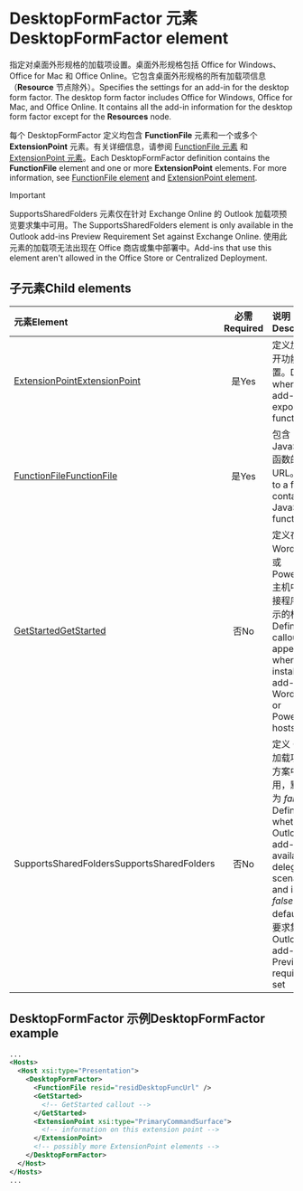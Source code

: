 # <a name="desktopformfactor-element"></a><span data-ttu-id="a928f-101">DesktopFormFactor 元素</span><span class="sxs-lookup"><span data-stu-id="a928f-101">DesktopFormFactor element</span></span>

<span data-ttu-id="a928f-p101">指定对桌面外形规格的加载项设置。桌面外形规格包括 Office for Windows、Office for Mac 和 Office Online。它包含桌面外形规格的所有加载项信息（**Resource** 节点除外）。</span><span class="sxs-lookup"><span data-stu-id="a928f-p101">Specifies the settings for an add-in for the desktop form factor. The desktop form factor includes Office for Windows, Office for Mac, and Office Online. It contains all the add-in information for the desktop form factor except for the  **Resources** node.</span></span>

<span data-ttu-id="a928f-p102">每个 DesktopFormFactor 定义均包含 **FunctionFile** 元素和一个或多个 **ExtensionPoint** 元素。有关详细信息，请参阅 [FunctionFile 元素](functionfile.md) 和 [ExtensionPoint 元素](extensionpoint.md)。</span><span class="sxs-lookup"><span data-stu-id="a928f-p102">Each DesktopFormFactor definition contains the  **FunctionFile** element and one or more **ExtensionPoint** elements. For more information, see [FunctionFile element](functionfile.md) and [ExtensionPoint element](extensionpoint.md).</span></span>

> [!IMPORTANT]
> <span data-ttu-id="a928f-107">SupportsSharedFolders 元素仅在针对 Exchange Online 的 Outlook 加载项预览要求集中可用。</span><span class="sxs-lookup"><span data-stu-id="a928f-107">The SupportsSharedFolders element is only available in the Outlook add-ins Preview Requirement Set against Exchange Online.</span></span>
> <span data-ttu-id="a928f-108">使用此元素的加载项无法出现在 Office 商店或集中部署中。</span><span class="sxs-lookup"><span data-stu-id="a928f-108">Add-ins that use this element aren't allowed in the Office Store or Centralized Deployment.</span></span>

## <a name="child-elements"></a><span data-ttu-id="a928f-109">子元素</span><span class="sxs-lookup"><span data-stu-id="a928f-109">Child elements</span></span>

| <span data-ttu-id="a928f-110">元素</span><span class="sxs-lookup"><span data-stu-id="a928f-110">Element</span></span>                               | <span data-ttu-id="a928f-111">必需</span><span class="sxs-lookup"><span data-stu-id="a928f-111">Required</span></span> | <span data-ttu-id="a928f-112">说明</span><span class="sxs-lookup"><span data-stu-id="a928f-112">Description</span></span>  |
|:--------------------------------------|:--------:|:-------------|
| [<span data-ttu-id="a928f-113">ExtensionPoint</span><span class="sxs-lookup"><span data-stu-id="a928f-113">ExtensionPoint</span></span>](extensionpoint.md)   | <span data-ttu-id="a928f-114">是</span><span class="sxs-lookup"><span data-stu-id="a928f-114">Yes</span></span>      | <span data-ttu-id="a928f-115">定义加载项公开功能的位置。</span><span class="sxs-lookup"><span data-stu-id="a928f-115">Defines where an add-in exposes functionality.</span></span> |
| [<span data-ttu-id="a928f-116">FunctionFile</span><span class="sxs-lookup"><span data-stu-id="a928f-116">FunctionFile</span></span>](functionfile.md)       | <span data-ttu-id="a928f-117">是</span><span class="sxs-lookup"><span data-stu-id="a928f-117">Yes</span></span>      | <span data-ttu-id="a928f-118">包含 JavaScript 函数的文件的 URL。</span><span class="sxs-lookup"><span data-stu-id="a928f-118">A URL to a file that contains JavaScript functions.</span></span>|
| [<span data-ttu-id="a928f-119">GetStarted</span><span class="sxs-lookup"><span data-stu-id="a928f-119">GetStarted</span></span>](getstarted.md)           | <span data-ttu-id="a928f-120">否</span><span class="sxs-lookup"><span data-stu-id="a928f-120">No</span></span>       | <span data-ttu-id="a928f-121">定义在 Word、Excel 或 PowerPoint 主机中安装外接程序时将显示的标注。</span><span class="sxs-lookup"><span data-stu-id="a928f-121">Defines the callout that appears when installing the add-in in Word, Excel, or PowerPoint hosts.</span></span> |
| <span data-ttu-id="a928f-122">SupportsSharedFolders</span><span class="sxs-lookup"><span data-stu-id="a928f-122">SupportsSharedFolders</span></span>                 | <span data-ttu-id="a928f-123">否</span><span class="sxs-lookup"><span data-stu-id="a928f-123">No</span></span>       | <span data-ttu-id="a928f-124">定义 Outlook 加载项在委派方案中是否可用，默认设置为 *false* 。</span><span class="sxs-lookup"><span data-stu-id="a928f-124">Defines whether the Outlook add-in is available in delegate scenarios and is set to *false* by default.</span></span> <span data-ttu-id="a928f-125">预览要求集</span><span class="sxs-lookup"><span data-stu-id="a928f-125">Outlook add-in API Preview requirement set</span></span>|

## <a name="desktopformfactor-example"></a><span data-ttu-id="a928f-126">DesktopFormFactor 示例</span><span class="sxs-lookup"><span data-stu-id="a928f-126">DesktopFormFactor example</span></span>

```xml
...
<Hosts>
  <Host xsi:type="Presentation">
    <DesktopFormFactor>
      <FunctionFile resid="residDesktopFuncUrl" />
      <GetStarted>
        <!-- GetStarted callout -->
      </GetStarted>
      <ExtensionPoint xsi:type="PrimaryCommandSurface">
        <!-- information on this extension point -->
      </ExtensionPoint>
      <!-- possibly more ExtensionPoint elements -->
    </DesktopFormFactor>
  </Host>
</Hosts>
...
```
